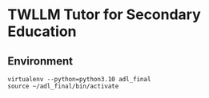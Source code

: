 # TWLLM Tutor for Secondary Education


## Environment
```
virtualenv --python=python3.10 adl_final
source ~/adl_final/bin/activate
```


